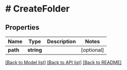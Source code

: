 # # CreateFolder

## Properties

Name | Type | Description | Notes
------------ | ------------- | ------------- | -------------
**path** | **string** |  | [optional]

[[Back to Model list]](../../README.md#models) [[Back to API list]](../../README.md#endpoints) [[Back to README]](../../README.md)
